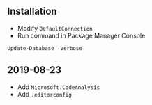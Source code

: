 ﻿## Installation

- Modify `DefaultConnection`
- Run command in Package Manager Console

```powershell
Update-Database -Verbose
```

## 2019-08-23

- Add `Microsoft.CodeAnalysis`
- Add `.editorconfig`